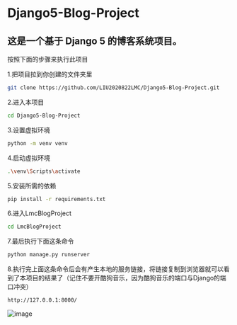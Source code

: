 # Django5-Blog-Project

## 这是一个基于 Django 5 的博客系统项目。

按照下面的步骤来执行此项目

1.把项目拉到你创建的文件夹里

``` bash
git clone https://github.com/LIU2020822LMC/Django5-Blog-Project.git
```

2.进入本项目

```bash
cd Django5-Blog-Project
```

3.设置虚拟环境

```bash
python -m venv venv
```

4.启动虚拟环境

```bash
.\venv\Scripts\activate
```

5.安装所需的依赖

``` bash
pip install -r requirements.txt
```

6.进入LmcBlogProject

```bash
cd LmcBlogProject
```

7.最后执行下面这条命令

```bash
python manage.py runserver
```

8.执行完上面这条命令后会有产生本地的服务链接，将链接复制到浏览器就可以看到了本项目的结果了（记住不要开酷狗音乐，因为酷狗音乐的端口与Django的端口冲突）

```bash
http://127.0.0.1:8000/
```

![image](https://github.com/user-attachments/assets/0431cc21-df2f-4e64-b902-7804c6843171)


